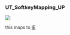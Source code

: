 ### UT\_SoftkeyMapping\_UP

![](https://user-images.githubusercontent.com/69573151/210791890-7b7e0f93-5948-4908-98a3-caf9e666d28e.png)

this maps to [IE](../IE)
